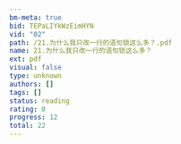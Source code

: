 ```yaml
---
bm-meta: true
bid: TEPaLIYkWzEimHYN
vid: "02"
path: /21.为什么我只改一行的语句锁这么多？.pdf
name: 21.为什么我只改一行的语句锁这么多？
ext: pdf
visual: false
type: unknown
authors: []
tags: []
status: reading
rating: 0
progress: 12
total: 22
---
```


